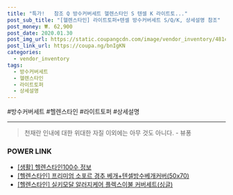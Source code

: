 ```yaml
--- 
title: "특가!   참조 Q 방수커버세트 헬렌스타인 S 텐셀 K 라이트토..." 
post_sub_title: "[헬렌스타인] 라이트토퍼+텐셀 방수커버세트 S/Q/K, 상세설명 참조" 
post_money: ₩. 62,900 
post_date: 2020.01.30 
post_img_url: https://static.coupangcdn.com/image/vendor_inventory/481c/49ac62f90f19db67f3ddb57d91c9a1343fa89cfda80451c530d285f28365.jpg 
post_link_url: https://coupa.ng/bnIgKN 
categories: 
  - vendor_inventory 
tags: 
  - 방수커버세트 
  - 헬렌스타인 
  - 라이트토퍼 
  - 상세설명 
--- 
```

  #방수커버세트 #헬렌스타인 #라이트토퍼 #상세설명 
<hr> 

> 천재란 인내에 대한 위대한 자질 이외에는 아무 것도 아니다. - 뷰퐁 


### POWER LINK

* <a href="https://blog.naver.com/santokki14/221775197207" target="_blank"> [생활] 헬렌스타인100수 정보 </a>
* <a href="https://blog.naver.com/santokki14/221787845817" target="_blank">[헬렌스타인] 프리미엄 소포르 경추 베개+텐셀방수베개커버(50x70)</a>
* <a href="https://blog.naver.com/fasyy4321/221786850860" target="_blank">[헬렌스타인] 실키모달 알러지케어 플렉스이불 커버세트(싱글)</a>
